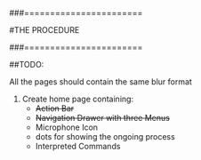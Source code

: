 ###=======================

#THE PROCEDURE

###=======================

##TODO:

All the pages should contain the same blur format

1. Create home page containing:
	+ ~~Action Bar~~
	+ ~~Navigation Drawer with three Menus~~
	+ Microphone Icon
	+ dots for showing the ongoing process
	+ Interpreted Commands
